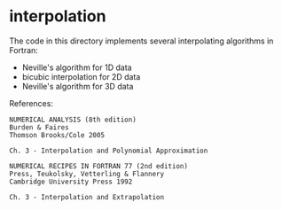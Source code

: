 # interpolation

The code in this directory implements several interpolating algorithms in Fortran:

* Neville's algorithm for 1D data
* bicubic interpolation for 2D data
* Neville's algorithm for 3D data

References:
```
NUMERICAL ANALYSIS (8th edition)
Burden & Faires
Thomson Brooks/Cole 2005

Ch. 3 - Interpolation and Polynomial Approximation
```
```
NUMERICAL RECIPES IN FORTRAN 77 (2nd edition)
Press, Teukolsky, Vetterling & Flannery
Cambridge University Press 1992

Ch. 3 - Interpolation and Extrapolation
```
